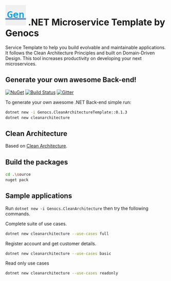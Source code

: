 ![Clean Architecture Template](https://raw.githubusercontent.com/genocs/clean-architecture-template/master/images/genocs-icon.png) .NET Microservice Template by Genocs
=========
Service Template to help you build evolvable and maintainable applications.
It follows the Clean Architecture Principles and built on Domain-Driven Design.
This tool increases productivity on developing your next microservices.

## Generate your own awesome Back-end!
<a href="https://www.nuget.org/packages/Genocs.CleanArchitectureTemplate/" rel="Genocs.CleanCode">![NuGet](https://buildstats.info/nuget/genocs.cleanarchitecturetemplate)</a> [![Build Status](https://travis-ci.org/genocs/clean-architecture-template.svg?branch=master)](https://travis-ci.org/genocs/clean-architecture-template) [![Gitter](https://img.shields.io/badge/chat-on%20gitter-blue.svg)](https://gitter.im/genocs/)

To generate your own awesome .NET Back-end simple run:

```sh
dotnet new -i Genocs.CleanArchitectureTemplate::0.1.3
dotnet new cleanarchitecture
```

## Clean Architecture

Based on [Clean Architecture](https://github.com/genocs/clean-architecture).


## Build the packages

```sh
cd .\source
nuget pack 
```


## Sample applications

Run `dotnet new -i Genocs.CleanArchitecture` then try the following commands.

Complete suite of use cases.

```sh
dotnet new cleanarchitecture --use-cases full
```

Register account and get customer details.

```sh
dotnet new cleanarchitecture --use-cases basic
```

Read only use cases

```sh
dotnet new cleanarchitecture --use-cases readonly
```